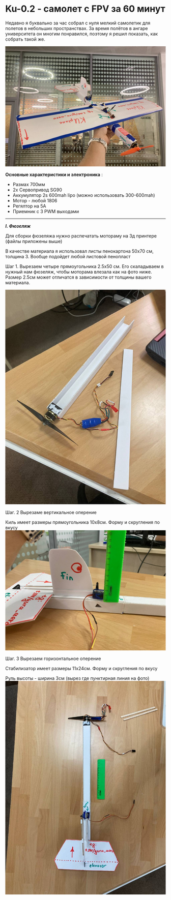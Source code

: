 # Ku-0.2 - самолет с FPV за 60 минут
 Недавно я буквально за час собрал с нуля мелкий самолетик для полетов в небольших пространствах. За время полётов в ангаре университета он многим понравился, поэтому я решил показать, как собрать такой же.
 
 ![alt text](https://github.com/YuRa-Aero/Ku-0.2-miniplane/blob/main/photo/photo_8_2024-07-19_10-19-48.jpg?raw=true)
 
**Основные характеристики и электроника** :
- Размах 700мм
- 2х Сервопривод SG90
- Аккумулятор 2s 600mah lipo (можно использовать 300-600mah)
- Мотор - любой 1806
- Регялтор на 5А
- Приемник c 3 PWM выходами
---------
 ***I. Фюзеляж***
 
Для сборки фюзеляжа нужно распечатать мотораму на 3д принтере (файлы приложены выше)

В качестве материала я использовал листы пенокартона 50х70 см, толщина 3. Вообще подойдет любой листовой пенопласт

Шаг 1. Вырезаем четыре прямоугольника 2.5х50 см. Его скаладываем в нужный нам фюзеляж, чтобы моторама влезала как на фото ниже. Размер 2.5см может отличатся в зависимости от толщины вашего материала.

![alt text](https://github.com/YuRa-Aero/Ku-0.2-miniplane/blob/main/photo/photo_3_2024-07-19_10-19-48.jpg?raw=true)

Шаг. 2 Вырезаме вертикальное оперение

Киль имеет размеры прямоугольника 10х8см. Форму и скругления по вкусу
![alt text](https://github.com/YuRa-Aero/Ku-0.2-miniplane/blob/main/photo/photo_4_2024-07-19_10-19-48.jpg?raw=true)

Шаг. 3 Вырезаем горизонтальное оперение

Стабилизатор имеет размеры 11х24см. Форму и скругления по вкусу

Руль высоты - ширина 3см (вырез где пунктирная линия на фото)
![alt text](https://github.com/YuRa-Aero/Ku-0.2-miniplane/blob/main/photo/photo_2_2024-07-19_10-19-48.jpg?raw=true)
